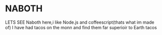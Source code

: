 # NABOTH
LETS SEE
Naboth here,i like Node.js and coffeescript(thats what im made of)
I have had tacos on the monn and find them far superioir to Earth tacos
